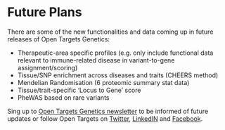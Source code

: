 # Future Plans

There are some of the new functionalities and data coming up in future releases of Open Targets Genetics:

* Therapeutic-area specific profiles \(e.g. only include functional data relevant to immune-related disease in variant-to-gene assignment/scoring\)
* Tissue/SNP enrichment across diseases and traits \(CHEERS method\) 
* Mendelian Randomisation \(6 proteomic summary stat data\) 
* Tissue/trait-specific ‘Locus to Gene’ score 
* PheWAS based on rare variants

Sing up to [Open Targets Genetics newsletter](https://opentargets.us17.list-manage.com/subscribe?u=d11d0467053c1d4b918eb8738&id=38f9f14944) to be informed of future updates or follow Open Targets on [Twitter](https://twitter.com/targetvalidate), [LinkedIN](https://www.linkedin.com/company/open-targets) and [Facebook](https://www.facebook.com/OpenTargets/).

